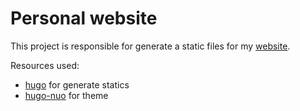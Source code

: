 # Personal website

This project is responsible for generate a static files for my [website](https://leidson.com). 

Resources used:

- [hugo](http://gohugo.io) for generate statics 
- [hugo-nuo](https://github.com/laozhu/hugo-nuo) for theme
